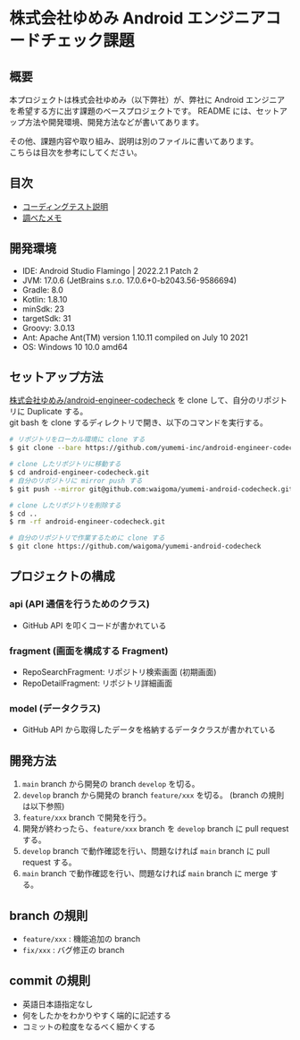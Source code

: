 # 株式会社ゆめみ Android エンジニアコードチェック課題

## 概要

本プロジェクトは株式会社ゆめみ（以下弊社）が、弊社に Android エンジニアを希望する方に出す課題のベースプロジェクトです。 
README には、セットアップ方法や開発環境、開発方法などが書いてあります。

その他、課題内容や取り組み、説明は別のファイルに書いてあります。  
こちらは目次を参考にしてください。


## 目次

- [コーディングテスト説明](CODINGTEST_OVERVIEW.md)
- [調べたメモ](SEARCH_MEMO.md)


## 開発環境
- IDE:          Android Studio Flamingo | 2022.2.1 Patch 2
- JVM:          17.0.6 (JetBrains s.r.o. 17.0.6+0-b2043.56-9586694)
- Gradle:       8.0
- Kotlin:       1.8.10
- minSdk:       23
- targetSdk:    31
- Groovy:       3.0.13
- Ant:          Apache Ant(TM) version 1.10.11 compiled on July 10 2021
- OS:           Windows 10 10.0 amd64



## セットアップ方法
[株式会社ゆめみ/android-engineer-codecheck](https://github.com/yumemi-inc/android-engineer-codecheck) を clone して、自分のリポジトリに Duplicate する。  
git bash を clone するディレクトリで開き、以下のコマンドを実行する。  
```bash
# リポジトリをローカル環境に clone する
$ git clone --bare https://github.com/yumemi-inc/android-engineer-codecheck

# clone したリポジトリに移動する
$ cd android-engineer-codecheck.git
# 自分のリポジトリに mirror push する
$ git push --mirror git@github.com:waigoma/yumemi-android-codecheck.git

# clone したリポジトリを削除する
$ cd .. 
$ rm -rf android-engineer-codecheck.git

# 自分のリポジトリで作業するために clone する
$ git clone https://github.com/waigoma/yumemi-android-codecheck
```

## プロジェクトの構成
### api (API 通信を行うためのクラス)
* GitHub API を叩くコードが書かれている

### fragment (画面を構成する Fragment)
* RepoSearchFragment: リポジトリ検索画面 (初期画面)
* RepoDetailFragment: リポジトリ詳細画面

### model (データクラス)
* GitHub API から取得したデータを格納するデータクラスが書かれている


## 開発方法
1. `main` branch から開発の branch `develop` を切る。
2. `develop` branch から開発の branch `feature/xxx` を切る。 (branch の規則は以下参照)
3. `feature/xxx` branch で開発を行う。
4. 開発が終わったら、`feature/xxx` branch を `develop` branch に pull request する。
5. `develop` branch で動作確認を行い、問題なければ `main` branch に pull request する。
6. `main` branch で動作確認を行い、問題なければ `main` branch に merge する。

## branch の規則
- `feature/xxx` : 機能追加の branch
- `fix/xxx` : バグ修正の branch

## commit の規則
- 英語日本語指定なし
- 何をしたかをわかりやすく端的に記述する
- コミットの粒度をなるべく細かくする
